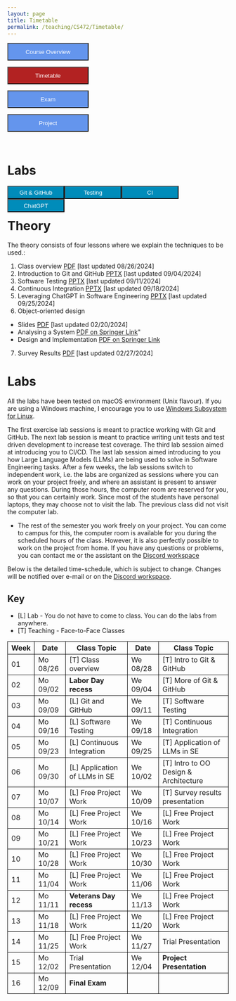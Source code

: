 ```yaml
---
layout: page
title: Timetable
permalink: /teaching/CS472/Timetable/
---
```

<form action="/teaching/CS472/">
    <input type="submit" style="background-color:cornflowerblue;color:white;width:185px;
height:40px;" value="Course Overview" />
</form>

<form action="/teaching/CS472/Timetable/">
    <input type="submit" style="background-color:firebrick;color:white;width:185px;
height:40px;" value="Timetable" />
</form>
<form action="/teaching/CS472/Exam/">
    <input type="submit" style="background-color:cornflowerblue;color:white;width:185px;
height:40px;" value="Exam" />
</form>
<form action="/teaching/CS472/project/">
    <input type="submit" style="background-color:cornflowerblue;color:white;width:185px;
height:40px;" value="Project" />
</form>

<br/>

Labs
=======

<div class="main-component">
<form action="/teaching/CS472/Timetable/Git_and_GitHub/">
    <input type="submit" style="background-color:#008CBA;float:left; color:white;width:130px;
height:30px;" value="Git & GitHub" />
</form>
<form action="/teaching/CS472/Timetable/dynamic_analysis/">
    <input type="submit" style="background-color:#008CBA;float:left;color:white;width:130px;
height:30px;" value="Testing" />
</form>
<form action="/teaching/CS472/Timetable/CI/">
    <input type="submit" style="background-color:#008CBA;float:left;color:white;width:130px;
height:30px;" value="CI" />
</form>
<form action="/teaching/CS472/Timetable/GPT/">
    <input type="submit" style="background-color:#008CBA;float:left;color:white;width:130px;
height:30px;" value="ChatGPT" />
</form>
</div>

<br/>
<br/>

Theory
========
The theory consists of four lessons where we explain the techniques to be used.: 
1. Class overview [PDF](ClassOverview.pdf) [last updated 08/26/2024]
2. Introduction to Git and GitHub [PPTX](Git-and-GitHub.pptx) [last updated 09/04/2024]
3. Software Testing [PPTX](Testing-2024-spring.pptx) [last updated 09/11/2024]
4. Continuous Integration [PPTX](CI-CD.pptx) [last updated 09/18/2024]
5. Leveraging ChatGPT in Software Engineering [PPTX](LLM.pptx) [last updated 09/25/2024]
6. Object-oriented design 
  * Slides [PDF](OOD-V2.pptx) [last updated 02/20/2024]
  * Analysing a System [PDF on Springer Link](https://link.springer.com/chapter/10.1007/978-3-319-24280-4_6)"
  * Design and Implementation [PDF on Springer Link](https://link.springer.com/chapter/10.1007/978-3-319-24280-4_7)
7. Survey Results [PDF](Survey_Presentation.pdf) [last updated 02/27/2024]


Labs
========
All the labs have been tested on macOS environment (Unix flavour). If you are using a Windows machine, I encourage you to use
[Windows Subsystem for Linux](https://learn.microsoft.com/en-us/windows/wsl/about). 

The first exercise lab sessions is meant to practice working with Git and GitHub.
The next lab session is meant to practice writing unit tests and test driven development to increase test coverage.
The third lab session aimed at introducing you to CI/CD. 
The last lab session aimed introducing to you how Large Language Models (LLMs) are being used to solve in Software Engineering tasks. 
After a few weeks, the lab sessions switch to independent work, i.e. the labs are organized as sessions where you can work on your project freely, and where an assistant is 
present to answer any questions. During those hours, the computer room are reserved for you, 
so that you can certainly work. Since most of the students have personal laptops, they may choose not to
visit the lab. The previous class did not visit the computer lab.

* The rest of the semester you work freely on your project. You can come to campus for this, the 
computer room is available for you during the scheduled hours of the class. 
However, it is also perfectly possible to work on the project from home. If you have any questions 
or problems, you can contact me or the assistant on the [Discord workspace](https://discord.gg/CQUCUFTcDY)

Below is the detailed time-schedule, which is subject to change. Changes will be notified over 
e-mail or on the [Discord workspace](https://discord.gg/CQUCUFTcDY). 

## Key
* [L] Lab - You do not have to come to class. You can do the labs from anywhere.
* [T] Teaching - Face-to-Face Classes

<table style="border-collapse:collapse;">
<tr >
<th style="border: 1px solid black;">Week</th>
<th style="border: 1px solid black;">Date</th>
<th style="border: 1px solid black;">Class Topic</th>
<th style="border: 1px solid black;">Date</th>
<th style="border: 1px solid black;">Class Topic</th>
</tr>

<tr>
<td style="border: 1px solid black;">01</td>
<td style="border: 1px solid black;">Mo 08/26</td>
<td style="border: 1px solid black;">[T] Class overview</td>
<td style="border: 1px solid black;">We 08/28</td>
<td style="border: 1px solid black;">[T] Intro to Git & GitHub </td>
</tr>

<tr>
<td style="border: 1px solid black;">02</td>
<td style="border: 1px solid black;">Mo 09/02</td>
<td style="border: 1px solid black;"><b>Labor Day recess</b></td>
<td style="border: 1px solid black;">We 09/04 </td>
<td style="border: 1px solid black;">[T] More of Git & GitHub </td>
</tr>

<tr>
<td style="border: 1px solid black;">03</td>
<td style="border: 1px solid black;">Mo 09/09 </td>
<td style="border: 1px solid black;">[L] Git and GitHub </td>
<td style="border: 1px solid black;">We 09/11 </td>
<td style="border: 1px solid black;">[T] Software Testing </td>
</tr>

<tr>
<td style="border: 1px solid black;">04</td>
<td style="border: 1px solid black;">Mo 09/16</td>
<td style="border: 1px solid black;">[L] Software Testing</td>
<td style="border: 1px solid black;">We 09/18 </td>
<td style="border: 1px solid black;">[T] Continuous Integration</td>
</tr>

<tr>
<td style="border: 1px solid black;">05</td>
<td style="border: 1px solid black;">Mo 09/23</td>
<td style="border: 1px solid black;">[L] Continuous Integration</td>
<td style="border: 1px solid black;">We 09/25 </td>
<td style="border: 1px solid black;">[T] Application of LLMs in SE </td>
</tr>

<tr>
<td style="border: 1px solid black;">06</td>
<td style="border: 1px solid black;">Mo 09/30</td>
<td style="border: 1px solid black;">[L] Application of LLMs in SE</td>
<td style="border: 1px solid black;">We 10/02 </td>
<td style="border: 1px solid black;">[T] Intro to OO Design & Architecture</td>
</tr>

<tr>
<td style="border: 1px solid black;">07</td>
<td style="border: 1px solid black;">Mo 10/07</td>
<td style="border: 1px solid black;">[L] Free Project Work  </td>
<td style="border: 1px solid black;">We 10/09 </td>
<td style="border: 1px solid black;">[T] Survey results presentation</td>
</tr>

<tr>
<td style="border: 1px solid black;">08</td>
<td style="border: 1px solid black;">Mo 10/14</td>
<td style="border: 1px solid black;">[L] Free Project Work</td>
<td style="border: 1px solid black;">We 10/16 </td>
<td style="border: 1px solid black;">[L] Free Project Work </td>
</tr>

<tr>
<td style="border: 1px solid black;">09</td>
<td style="border: 1px solid black;">Mo 10/21</td>
<td style="border: 1px solid black;">[L] Free Project Work</td>
<td style="border: 1px solid black;">We 10/23 </td>
<td style="border: 1px solid black;">[L] Free Project Work</td>
</tr>

<tr>
<td style="border: 1px solid black;">10</td>
<td style="border: 1px solid black;">Mo 10/28</td>
<td style="border: 1px solid black;">[L] Free Project Work</td>
<td style="border: 1px solid black;">We 10/30 </td>
<td style="border: 1px solid black;">[L] Free Project Work </td>
</tr>

<tr>
<td style="border: 1px solid black;">11</td>
<td style="border: 1px solid black;">Mo 11/04</td>
<td style="border: 1px solid black;">[L] Free Project Work</td>
<td style="border: 1px solid black;">We 11/06 </td>
<td style="border: 1px solid black;">[L] Free Project Work </td>
</tr>

<tr>
<td style="border: 1px solid black;">12</td>
<td style="border: 1px solid black;">Mo 11/11</td>
<td style="border: 1px solid black;"><b>Veterans Day recess</b></td>
<td style="border: 1px solid black;">We 11/13 </td>
<td style="border: 1px solid black;">[L] Free Project Work </td>
</tr>

<tr>
<td style="border: 1px solid black;">13</td>
<td style="border: 1px solid black;">Mo 11/18</td>
<td style="border: 1px solid black;">[L] Free Project Work</td>
<td style="border: 1px solid black;">We 11/20 </td>
<td style="border: 1px solid black;">[L] Free Project Work </td>
</tr>

<tr>
<td style="border: 1px solid black;">14</td>
<td style="border: 1px solid black;">Mo 11/25</td>
<td style="border: 1px solid black;">[L] Free Project Work </td>
<td style="border: 1px solid black;">We 11/27 </td>
<td style="border: 1px solid black;">Trial Presentation</td>
</tr>

<tr>
<td style="border: 1px solid black;">15</td>
<td style="border: 1px solid black;">Mo 12/02</td>
<td style="border: 1px solid black;">Trial Presentation</td>
<td style="border: 1px solid black;">We 12/04 </td>
<td style="border: 1px solid black;"><b>Project Presentation</b></td>
</tr>

<tr>
<td style="border: 1px solid black;">16</td>
<td style="border: 1px solid black;">Mo 12/09</td>
<td style="border: 1px solid black;"><b>Final Exam</b></td>
<td style="border: 1px solid black;"> </td>
<td style="border: 1px solid black;"></td>
</tr>

</table>

